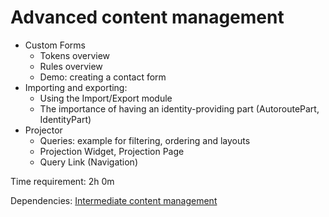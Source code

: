 # Advanced content management



- Custom Forms
	- Tokens overview
	- Rules overview
	- Demo: creating a contact form
- Importing and exporting:
	- Using the Import/Export module
	- The importance of having an identity-providing part (AutoroutePart, IdentityPart)
- Projector
	- Queries: example for filtering, ordering and layouts
	- Projection Widget, Projection Page
	- Query Link (Navigation)

Time requirement: 2h 0m

Dependencies: [Intermediate content management](IntermediateContentManagement)